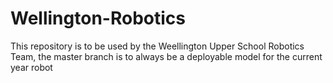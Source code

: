 # Wellington-Robotics
This repository is to be used by the Weellington Upper School Robotics Team, the master branch is to always be a deployable model for the current year robot
